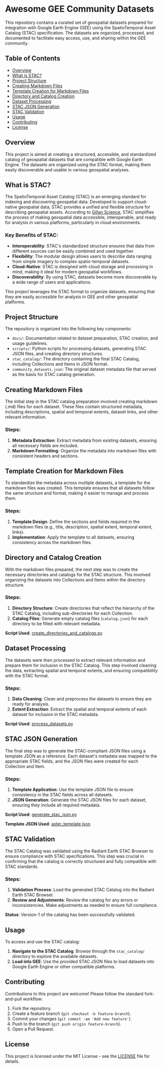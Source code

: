 # Awesome GEE Community Datasets

This repository contains a curated set of geospatial datasets prepared for integration with Google Earth Engine (GEE) using the SpatioTemporal Asset Catalog (STAC) specification. The datasets are organized, processed, and documented to facilitate easy access, use, and sharing within the GEE community.

## Table of Contents
- [Overview](#overview)
- [What is STAC?](#what-is-stac)
- [Project Structure](#project-structure)
- [Creating Markdown Files](#creating-markdown-files)
- [Template Creation for Markdown Files](#template-creation-for-markdown-files)
- [Directory and Catalog Creation](#directory-and-catalog-creation)
- [Dataset Processing](#dataset-processing)
- [STAC JSON Generation](#stac-json-generation)
- [STAC Validation](#stac-validation)
- [Usage](#usage)
- [Contributing](#contributing)
- [License](#license)

## Overview
This project is aimed at creating a structured, accessible, and standardized catalog of geospatial datasets that are compatible with Google Earth Engine. The datasets are organized using the STAC format, making them easily discoverable and usable in various geospatial analyses.

## What is STAC?
The SpatioTemporal Asset Catalog (STAC) is an emerging standard for indexing and discovering geospatial data. Developed to support cloud-native geospatial data, STAC provides a unified and flexible structure for describing geospatial assets. According to [Gillan Science](https://www.gillanscience.com/cloud-native-geospatial/stac/), STAC simplifies the process of making geospatial data accessible, interoperable, and ready for analysis in various platforms, particularly in cloud environments.

### Key Benefits of STAC:
- **Interoperability**: STAC's standardized structure ensures that data from different sources can be easily combined and used together.
- **Flexibility**: The modular design allows users to describe data ranging from simple imagery to complex spatio-temporal datasets.
- **Cloud-Native**: STAC is designed with cloud storage and processing in mind, making it ideal for modern geospatial workflows.
- **Discoverability**: By using STAC, datasets become more discoverable by a wide range of users and applications.

This project leverages the STAC format to organize datasets, ensuring that they are easily accessible for analysis in GEE and other geospatial platforms.

## Project Structure
The repository is organized into the following key components:

- `docs/`: Documentation related to dataset preparation, STAC creation, and usage guidelines.
- `scripts/`: Python scripts for processing datasets, generating STAC JSON files, and creating directory structures.
- `stac_catalog/`: The directory containing the final STAC Catalog, including Collections and Items in JSON format.
- `community_datasets.json`: The original dataset metadata file that served as the basis for STAC catalog generation.

## Creating Markdown Files
The initial step in the STAC catalog preparation involved creating markdown (.md) files for each dataset. These files contain structured metadata, including descriptions, spatial and temporal extents, dataset links, and other relevant information.

### Steps:
1. **Metadata Extraction**: Extract metadata from existing datasets, ensuring all necessary fields are included.
2. **Markdown Formatting**: Organize the metadata into markdown files with consistent headers and sections.

## Template Creation for Markdown Files
To standardize the metadata across multiple datasets, a template for the markdown files was created. This template ensures that all datasets follow the same structure and format, making it easier to manage and process them.

### Steps:
1. **Template Design**: Define the sections and fields required in the markdown files (e.g., title, description, spatial extent, temporal extent, links).
2. **Implementation**: Apply the template to all datasets, ensuring consistency across the markdown files.

## Directory and Catalog Creation
With the markdown files prepared, the next step was to create the necessary directories and catalogs for the STAC structure. This involved organizing the datasets into Collections and Items within the directory structure.

### Steps:
1. **Directory Structure**: Create directories that reflect the hierarchy of the STAC Catalog, including sub-directories for each Collection.
2. **Catalog Files**: Generate empty catalog files (`catalog.json`) for each directory to be filled with relevant metadata.

**Script Used**: [create_directories_and_catalogs.py](./scripts/create_directories_and_catalogs.py)

## Dataset Processing
The datasets were then processed to extract relevant information and prepare them for inclusion in the STAC Catalog. This step involved cleaning the data, extracting spatial and temporal extents, and ensuring compatibility with the STAC format.

### Steps:
1. **Data Cleaning**: Clean and preprocess the datasets to ensure they are ready for analysis.
2. **Extent Extraction**: Extract the spatial and temporal extents of each dataset for inclusion in the STAC metadata.

**Script Used**: [process_datasets.py](./scripts/process_datasets.py)

## STAC JSON Generation
The final step was to generate the STAC-compliant JSON files using a template JSON as a reference. Each dataset's metadata was mapped to the appropriate STAC fields, and the JSON files were created for each Collection and Item.

### Steps:
1. **Template Application**: Use the template JSON file to ensure consistency in the STAC fields across all datasets.
2. **JSON Generation**: Generate the STAC JSON files for each dataset, ensuring they include all required metadata.

**Script Used**: [generate_stac_json.py](./scripts/generate_stac_json.py)

**Template JSON Used**: [aster_template.json](./scripts/aster_template.json)

## STAC Validation
The STAC Catalog was validated using the Radiant Earth STAC Browser to ensure compliance with STAC specifications. This step was crucial in confirming that the catalog is correctly structured and fully compatible with STAC standards.

### Steps:
1. **Validation Process**: Load the generated STAC Catalog into the Radiant Earth STAC Browser.
2. **Review and Adjustments**: Review the catalog for any errors or inconsistencies. Make adjustments as needed to ensure full compliance.

**Status**: Version-1 of the catalog has been successfully validated.

## Usage
To access and use the STAC catalog:

1. **Navigate to the STAC Catalog**: Browse through the `stac_catalog/` directory to explore the available datasets.
2. **Load into GEE**: Use the provided STAC JSON files to load datasets into Google Earth Engine or other compatible platforms.

## Contributing
Contributions to this project are welcome! Please follow the standard fork-and-pull workflow:

1. Fork the repository.
2. Create a feature branch (`git checkout -b feature-branch`).
3. Commit your changes (`git commit -am 'Add new feature'`).
4. Push to the branch (`git push origin feature-branch`).
5. Open a Pull Request.

## License
This project is licensed under the MIT License - see the [LICENSE](LICENSE) file for details.
